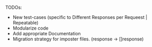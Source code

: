 TODOs:

- New test-cases (specific to Different Responses per Requeest | Repeatable)
- Modularize code
- Add appropriate Documentation
- Migration strategy for imposter files. (response -> []response)